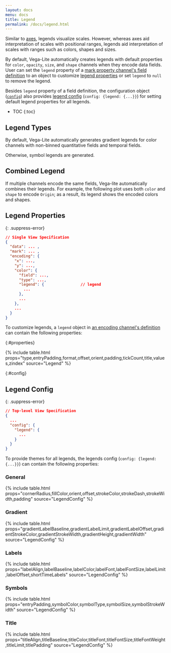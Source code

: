 ```yaml
---
layout: docs
menu: docs
title: Legend
permalink: /docs/legend.html
---
```


Similar to [axes](axis.html), legends visualize scales. However, whereas axes aid interpretation of scales with positional ranges, legends aid interpretation of scales with ranges such as colors, shapes and sizes.

By default, Vega-Lite automatically creates legends with default properties for `color`, `opacity`, `size`, and `shape` channels when they encode data fields.
User can set the `legend` property of a [mark property channel's field definition](encoding.html#mark-prop) to an object to customize [legend properties](#legend-properties) or set `legend` to `null` to remove the legend.

Besides `legend` property of a field definition, the configuration object ([`config`](config.html)) also provides [legend config](#config) (`config: {legend: {...}}`) for setting default legend properties for all legends.

* TOC
{:toc}

## Legend Types

By default, Vega-Lite automatically generates gradient legends for color channels with
non-binned quantitative fields and temporal fields.

<div class="vl-example" data-name="point_color_quantitative"></div>

Otherwise, symbol legends are generated.

<div class="vl-example" data-name="point_color"></div>


## Combined Legend

If multiple channels encode the same fields, Vega-lite automatically combines their legends. For example, the following plot uses both `color` and `shape` to encode `Origin`; as a result, its legend shows the encoded colors and shapes.

<div class="vl-example" data-name="point_color_with_shape"></div>

## Legend Properties

{: .suppress-error}
```json
// Single View Specification
{
  "data": ... ,
  "mark": ... ,
  "encoding": {
    "x": ...,
    "y": ...,
    "color": {
      "field": ...,
      "type": ...,
      "legend": {                // legend
        ...
      },
      ...
    },
    ...
  }
}
```

To customize legends, a `legend` object in [an encoding channel's definition](encoding.html) can contain the following properties:

{:#properties}

{% include table.html props="type,entryPadding,format,offset,orient,padding,tickCount,title,values,zindex" source="Legend" %}

<!--
### Custom Legend Encodings

**TODO** (We have `encoding` property akin to [Vega's axis `encode`](https://vega.github.io/vega/docs/legends/#custom-legend-encodings), but within each element's block, we do not have `enter/update/exit`.)
-->

{:#config}
## Legend Config

{: .suppress-error}
```json
// Top-level View Specification
{
  ...
  "config": {
    "legend": {
      ...
    }
  }
}
```

To provide themes for all legends, the legends config (`config: {legend: {...}}`) can contain the following properties:

### General

{% include table.html props="cornerRadius,fillColor,orient,offset,strokeColor,strokeDash,strokeWidth,padding" source="LegendConfig" %}

### Gradient

{% include table.html props="gradientLabelBaseline,gradientLabelLimit,gradientLabelOffset,gradientStrokeColor,gradientStrokeWidth,gradientHeight,gradientWidth" source="LegendConfig" %}

### Labels

{% include table.html props="labelAlign,labelBaseline,labelColor,labelFont,labelFontSize,labelLimit,labelOffset,shortTimeLabels" source="LegendConfig" %}

### Symbols

{% include table.html props="entryPadding,symbolColor,symbolType,symbolSize,symbolStrokeWidth" source="LegendConfig" %}

### Title

{% include table.html props="titleAlign,titleBaseline,titleColor,titleFont,titleFontSize,titleFontWeight,titleLimit,titlePadding" source="LegendConfig" %}

